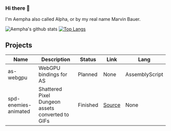 ### Hi there 👋
I'm Aempha also called Alpha, or by my real name Marvin Bauer.

![Aempha's github stats](https://github-readme-stats.vercel.app/api?username=aempha&show_icons=true&icon_color=904e95&bg_color=30,e96443,904e95&title_color=fff&text_color=fff)
[![Top Langs](https://github-readme-stats.vercel.app/api/top-langs/?username=aempha&layout=compact)](https://github.com/anuraghazra/github-readme-stats)

## Projects
| Name                  | Description                                      | Status   | Link                                                     | Lang           |
| --------------------- | ------------------------------------------------ | -------- | -------------------------------------------------------- | -------------- |
| as-webgpu             | WebGPU bindings for AS                           | Planned  | None                                                     | AssemblyScript |
| spd-enemies-animated  | Shattered Pixel Dungeon assets converted to GIFs | Finished | [Source](https://github.com/aempha/spd-enemies-animated) | None           |
